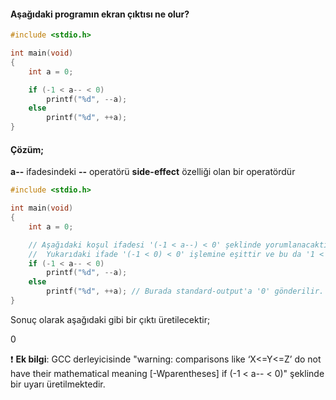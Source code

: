#### Aşağıdaki programın ekran çıktısı ne olur?


```C
#include <stdio.h>

int main(void)
{
	int a = 0;

	if (-1 < a-- < 0)
		printf("%d", --a);
	else
		printf("%d", ++a);
}
```

#### Çözüm;

**a--** ifadesindeki **--** operatörü **side-effect** özelliği olan bir operatördür

```C
#include <stdio.h>

int main(void)
{
	int a = 0;

    // Aşağıdaki koşul ifadesi '(-1 < a--) < 0' şeklinde yorumlanacaktır.
    //  Yukarıdaki ifade '(-1 < 0) < 0' işlemine eşittir ve bu da '1 < 0' işlemine eşittir ve sonuç '0(false)' değeri olacaktır.
	if (-1 < a-- < 0)
		printf("%d", --a);
	else
		printf("%d", ++a); // Burada standard-output'a '0' gönderilir.
}
```

Sonuç olarak aşağıdaki gibi bir çıktı üretilecektir;

0


❗ **Ek bilgi**: GCC derleyicisinde "warning: comparisons like ‘X<=Y<=Z’ do not have their mathematical meaning [-Wparentheses] if (-1 < a-- < 0)" şeklinde bir uyarı üretilmektedir.